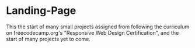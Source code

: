 # Landing-Page
This the start of many small projects assigned from following the curriculum on freecodecamp.org's "Responsive Web Design Certification", and the start of many projects yet to come.
